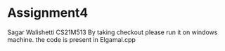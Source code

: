 # Assignment4
Sagar Walishetti
CS21M513
By taking checkout please run it on windows machine.
the code is present in Elgamal.cpp
